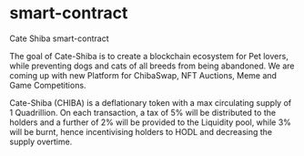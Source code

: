 # smart-contract
Cate Shiba smart-contract

The goal of Cate-Shiba is to create a blockchain ecosystem for Pet lovers, while preventing dogs and cats of all breeds from being abandoned.
We are coming up with new Platform for ChibaSwap, NFT Auctions, Meme and Game Competitions.

Cate-Shiba (CHIBA) is a deflationary token with a max circulating supply of 1 Quadrillion. On each transaction, a tax of 5% will be distributed to the holders and a further of 2% will be provided to the Liquidity pool, while 3% will be burnt, hence incentivising holders to HODL and decreasing the supply overtime.
